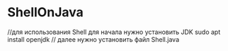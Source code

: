 # ShellOnJava
//для использования Shell для начала нужно установить JDK 
sudo apt install openjdk
// далее нужно установить файл Shell.java

